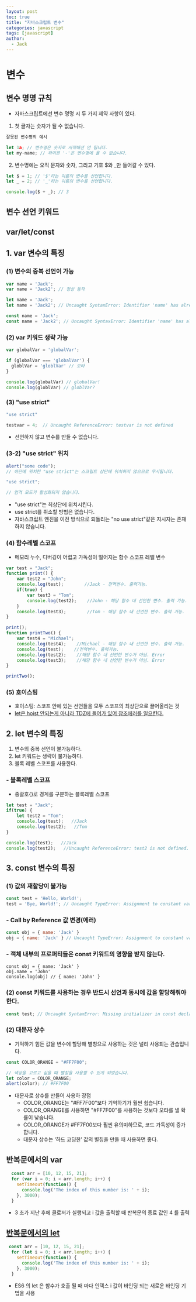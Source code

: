 ```yaml
---
layout: post
toc: true
title: "자바스크립트 변수"
categories: javascript
tags: [javascript]
author:
  - Jack
---
```


# 변수
## 변수 명명 규칙
* 자바스크립트에선 변수 명명 시 두 가지 제약 사항이 있다.  

1. 첫 글자는 숫자가 될 수 없습니다.  

```javascript
잘못된 변수명의 예시

let 1a; // 변수명은 숫자로 시작해선 안 됩니다.
let my-name; // 하이픈 '-'은 변수명에 올 수 없습니다.
```
  
2. 변수명에는 오직 문자와 숫자, 그리고 기호 $와 _만 들어갈 수 있다.  

```javascript
let $ = 1; // '$'라는 이름의 변수를 선언합니다.
let _ = 2; // '_'라는 이름의 변수를 선언합니다.

console.log($ + _); // 3
```
  
## 변수 선언 키워드
## var/let/const

## 1. var 변수의 특징

### (1) 변수의 중복 선언이 가능
```javascript
var name = 'Jack';
var name = 'Jack2'; // 정상 동작

let name = 'Jack';
let name = 'Jack2'; // Uncaught SyntaxError: Identifier 'name' has already been declared

const name = 'Jack';
const name = 'Jack2'; // Uncaught SyntaxError: Identifier 'name' has already been declared
```
  
### (2) var 키워드 생략 가능
```javascript
var globalVar = 'globalVar';

if (globalVar === 'globalVar') {
  globlVar = 'globlVar' // 오타
}

console.log(globalVar) // globalVar!
console.log(globlVar) // globlVar?
```

### (3) "use strict"
```javascript
"use strict"

testvar = 4;  // Uncaught ReferenceError: testvar is not defined
```
* 선언하지 않고 변수를 만들 수 없습니다.


### (3-2) "use strict" 위치
```javascript
alert("some code");
// 하단에 위치한 "use strict"는 스크립트 상단에 위치하지 않으므로 무시됩니다.

"use strict";

// 엄격 모드가 활성화되지 않습니다.
```
* "use strict"는 최상단에 위치시킨다.
* use strict를 취소할 방법은 없습니다.
* 자바스크립트 엔진을 이전 방식으로 되돌리는 "no use strict"같은 지시자는 존재하지 않습니다.


### (4) 함수레벨 스코프
* 메모리 누수, 디버깅이 어렵고 가독성이 떨어지는 함수 스코프 레벨 변수  

```javascript
var test = "Jack";
function print() {
    var test2 = "John";
    console.log(test);        //Jack - 전역변수. 출력가능.
    if(true) {
        var test3 = "Tom";
        console.log(test2);    //John - 해당 함수 내 선언한 변수. 출력 가능.
    }
    console.log(test3);        //Tom - 해당 함수 내 선언한 변수. 출력 가능.
}

print();
function printTwo() {
    var test4 = "Michael";
    console.log(test4);    //Michael - 해당 함수 내 선언한 변수. 출력 가능.
    console.log(test);    //전역변수. 출력가능.
    console.log(test2);    //해당 함수 내 선언한 변수가 아님. Error
    console.log(test3);    //해당 함수 내 선언한 변수가 아님. Error
}

printTwo();
```
  

### (5) 호이스팅
* 호이스팅: 스코프 안에 있는 선언들을 모두 스코프의 최상단으로 끌어올리는 것
* [let은 hoist 안되는게 아니라 TDZ에 들어가 있어 참조에러를 일으킨다.](https://evan-moon.github.io/2019/06/18/javascript-let-const/)  



## 2. let 변수의 특징
1. 변수의 중복 선언이 불가능하다.
2. let 키워드는 생략이 불가능하다.
3. 블록 레벨 스코프를 사용한다.  

### - 블록레벨 스코프
* 중괄호{}로 경계를 구분하는 블록레벨 스코프
  
```javascript
let test = "Jack";
if(true) {
    let test2 = "Tom";
    console.log(test);   //Jack
    console.log(test2);   //Tom
}

console.log(test);   //Jack
console.log(test2);   //Uncaught ReferenceError: test2 is not defined.
```



## 3. const 변수의 특징
### (1) 값의 재할당이 불가능
```javascript
const test = 'Hello, World!';
test = 'Bye, World!'; // Uncaught TypeError: Assignment to constant variable.
```
  
### - Call by Reference 값 변경(에러)
```javascript
const obj = { name: 'Jack' }
obj = { name: 'Jack' } // Uncaught TypeError: Assignment to constant variable.
```
  
### - 객체 내부의 프로퍼티들은 const 키워드의 영향을 받지 않는다.
```
const obj = { name: 'Jack' }
obj.name = 'John'
console.log(obj) // { name: 'John' }
```
  
### (2) const 키워드를 사용하는 경우 반드시 선언과 동시에 값을 할당해줘야 한다.
```javascript
const test; // Uncaught SyntaxError: Missing initializer in const declaration
```

### (2) 대문자 상수
* 기억하기 힘든 값을 변수에 할당해 별칭으로 사용하는 것은 널리 사용되는 관습입니다.  
  
```javascript
const COLOR_ORANGE = "#FF7F00";

// 색상을 고르고 싶을 때 별칭을 사용할 수 있게 되었습니다.
let color = COLOR_ORANGE;
alert(color); // #FF7F00

```

* 대문자로 상수를 만들어 사용하 장점
  * COLOR_ORANGE는 "#FF7F00"보다 기억하기가 훨씬 쉽습니다.
  * COLOR_ORANGE를 사용하면 "#FF7F00"를 사용하는 것보다 오타를 낼 확률이 낮습니다.
  * COLOR_ORANGE가 #FF7F00보다 훨씬 유의미하므로, 코드 가독성이 증가합니다.
  * 대문자 상수는 ‘하드 코딩한’ 값의 별칭을 만들 때 사용하면 좋다.




## 반복문에서의 var

```javascript
  const arr = [10, 12, 15, 21];
  for (var i = 0; i < arr.length; i++) {
    setTimeout(function() {
      console.log('The index of this number is: ' + i);
    }, 3000); 
  }
```  
*  3 초가 지난 후에 클로저가 실행되고 i 값을 출력할 때 반복문의 종료 값인 4 를 출력


## [반복문에서의 let](http://exploringjs.com/es6/ch_variables.html#sec_let-const-loop-heads)
```javascript
 const arr = [10, 12, 15, 21];
  for (let i = 0; i < arr.length; i++) {
    setTimeout(function() {
      console.log('The index of this number is: ' + i);
    }, 3000);
  }
```
* ES6 의 let 은 함수가 호출 될 때 마다 인덱스 i 값이 바인딩 되는 새로운 바인딩 기법을 사용
